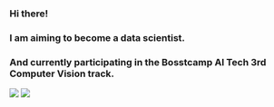 ### Hi there!
### I am aiming to become a data scientist.
### And currently participating in the Bosstcamp AI Tech 3rd Computer Vision track.

<img src="https://img.shields.io/badge/Python-blue?style=flat&logo=Python&logoColor=white"/> <img src="https://img.shields.io/badge/Pytorch-orange?style=flat&logo=Pytorch&logoColor=white"/>
